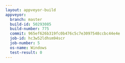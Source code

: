 ```yaml
---
layout: appveyor-build
appveyor:
  branch: master
  build-id: 50293085
  build-number: 775
  commit: 965ef626b319fc0b476c5c7e3097548ccbc44e4e
  job-id: hc3w52ldhsm94scr
  job-number: 5
  os-name: Windows
  test-result: 0
---
```


